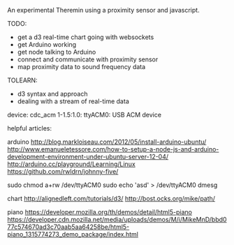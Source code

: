 An experimental Theremin using a proximity sensor and javascript.

TODO:
- get a d3 real-time chart going with websockets
- get Arduino working
- get node talking to Arduino
- connect and communicate with proximity sensor
- map proximity data to sound frequency data


TOLEARN:
- d3 syntax and approach
- dealing with a stream of real-time data

device:
cdc_acm 1-1.5:1.0: ttyACM0: USB ACM device


helpful articles:

arduino
http://blog.markloiseau.com/2012/05/install-arduino-ubuntu/
http://www.emanueletessore.com/how-to-setup-a-node-js-and-arduino-development-environment-under-ubuntu-server-12-04/
http://arduino.cc/playground/Learning/Linux
https://github.com/rwldrn/johnny-five/

sudo chmod a+rw /dev/ttyACM0
sudo echo 'asd' > /dev/ttyACM0
dmesg


chart
http://alignedleft.com/tutorials/d3/
http://bost.ocks.org/mike/path/

piano
https://developer.mozilla.org/th/demos/detail/html5-piano
https://developer.cdn.mozilla.net/media/uploads/demos/M/i/MikeMnD/bbd077c574670ad3c70aab5aa64258be/html5-piano_1315774273_demo_package/index.html